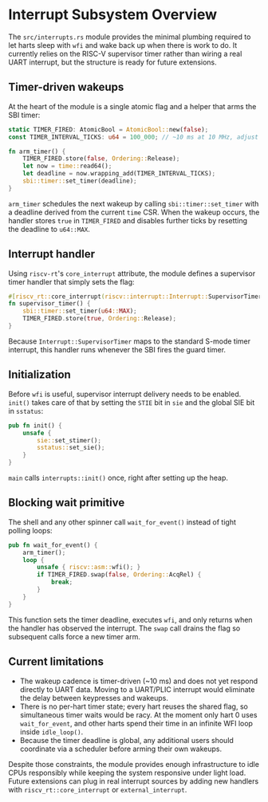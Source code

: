 # Interrupt Subsystem Overview

The `src/interrupts.rs` module provides the minimal plumbing required to
let harts sleep with `wfi` and wake back up when there is work to do. It
currently relies on the RISC-V supervisor timer rather than wiring a
real UART interrupt, but the structure is ready for future extensions.

## Timer-driven wakeups

At the heart of the module is a single atomic flag and a helper that
arms the SBI timer:

```rust
static TIMER_FIRED: AtomicBool = AtomicBool::new(false);
const TIMER_INTERVAL_TICKS: u64 = 100_000; // ~10 ms at 10 MHz, adjust as needed

fn arm_timer() {
    TIMER_FIRED.store(false, Ordering::Release);
    let now = time::read64();
    let deadline = now.wrapping_add(TIMER_INTERVAL_TICKS);
    sbi::timer::set_timer(deadline);
}
```

`arm_timer` schedules the next wakeup by calling `sbi::timer::set_timer`
with a deadline derived from the current `time` CSR. When the wakeup
occurs, the handler stores `true` in `TIMER_FIRED` and disables further
ticks by resetting the deadline to `u64::MAX`.

## Interrupt handler

Using `riscv-rt`'s `core_interrupt` attribute, the module defines a
supervisor timer handler that simply sets the flag:

```rust
#[riscv_rt::core_interrupt(riscv::interrupt::Interrupt::SupervisorTimer)]
fn supervisor_timer() {
    sbi::timer::set_timer(u64::MAX);
    TIMER_FIRED.store(true, Ordering::Release);
}
```

Because `Interrupt::SupervisorTimer` maps to the standard S-mode timer
interrupt, this handler runs whenever the SBI fires the guard timer.

## Initialization

Before `wfi` is useful, supervisor interrupt delivery needs to be
enabled. `init()` takes care of that by setting the `STIE` bit in `sie`
and the global SIE bit in `sstatus`:

```rust
pub fn init() {
    unsafe {
        sie::set_stimer();
        sstatus::set_sie();
    }
}
```

`main` calls `interrupts::init()` once, right after setting up the heap.

## Blocking wait primitive

The shell and any other spinner call `wait_for_event()` instead of tight
polling loops:

```rust
pub fn wait_for_event() {
    arm_timer();
    loop {
        unsafe { riscv::asm::wfi(); }
        if TIMER_FIRED.swap(false, Ordering::AcqRel) {
            break;
        }
    }
}
```

This function sets the timer deadline, executes `wfi`, and only returns
when the handler has observed the interrupt. The `swap` call drains the
flag so subsequent calls force a new timer arm.

## Current limitations

- The wakeup cadence is timer-driven (~10 ms) and does not yet respond
  directly to UART data. Moving to a UART/PLIC interrupt would eliminate
  the delay between keypresses and wakeups.
- There is no per-hart timer state; every hart reuses the shared flag, so
  simultaneous timer waits would be racy. At the moment only hart 0 uses
  `wait_for_event`, and other harts spend their time in an infinite WFI
  loop inside `idle_loop()`.
- Because the timer deadline is global, any additional users should
  coordinate via a scheduler before arming their own wakeups.

Despite those constraints, the module provides enough infrastructure to
idle CPUs responsibly while keeping the system responsive under light
load. Future extensions can plug in real interrupt sources by adding new
handlers with `riscv_rt::core_interrupt` or `external_interrupt`.
